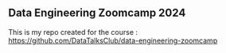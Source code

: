 ## Data Engineering Zoomcamp 2024 

This is my repo created for the course : https://github.com/DataTalksClub/data-engineering-zoomcamp